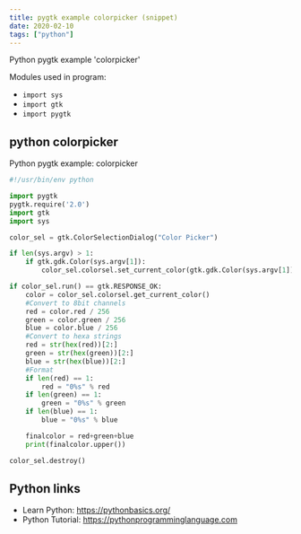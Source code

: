 ```yaml
---
title: pygtk example colorpicker (snippet)
date: 2020-02-10
tags: ["python"]
---
```

Python pygtk example 'colorpicker'


Modules used in program: 
* `import sys`
* `import gtk`
* `import pygtk`

## python colorpicker

Python pygtk example: colorpicker

```python
#!/usr/bin/env python

import pygtk
pygtk.require('2.0')
import gtk
import sys

color_sel = gtk.ColorSelectionDialog("Color Picker")

if len(sys.argv) > 1:
    if gtk.gdk.Color(sys.argv[1]):
        color_sel.colorsel.set_current_color(gtk.gdk.Color(sys.argv[1]))

if color_sel.run() == gtk.RESPONSE_OK:
    color = color_sel.colorsel.get_current_color()
    #Convert to 8bit channels
    red = color.red / 256
    green = color.green / 256
    blue = color.blue / 256
    #Convert to hexa strings
    red = str(hex(red))[2:]
    green = str(hex(green))[2:]
    blue = str(hex(blue))[2:]
    #Format
    if len(red) == 1:
        red = "0%s" % red
    if len(green) == 1:
        green = "0%s" % green
    if len(blue) == 1:
        blue = "0%s" % blue

    finalcolor = red+green+blue
    print(finalcolor.upper())

color_sel.destroy()


```

## Python links

- Learn Python: https://pythonbasics.org/
- Python Tutorial: https://pythonprogramminglanguage.com
